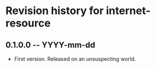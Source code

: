 # Revision history for internet-resource

## 0.1.0.0 -- YYYY-mm-dd

* First version. Released on an unsuspecting world.
